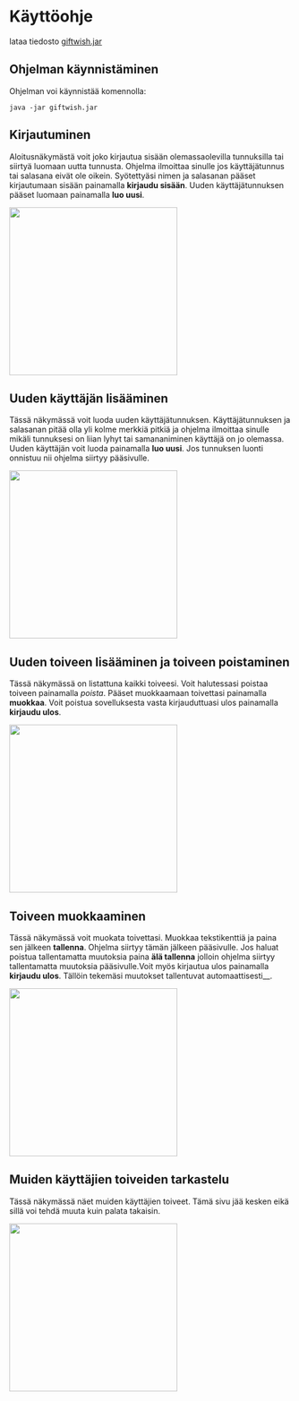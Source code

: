# Käyttöohje

lataa tiedosto [giftwish.jar]()

## Ohjelman käynnistäminen

Ohjelman voi käynnistää komennolla:

```
java -jar giftwish.jar
```

## Kirjautuminen
Aloitusnäkymästä voit joko kirjautua sisään olemassaolevilla tunnuksilla tai siirtyä luomaan uutta tunnusta. Ohjelma ilmoittaa sinulle jos käyttäjätunnus tai salasana eivät ole oikein.
Syötettyäsi nimen ja salasanan pääset kirjautumaan sisään painamalla __kirjaudu sisään__.
Uuden käyttäjätunnuksen pääset luomaan painamalla __luo uusi__.

<img src="https://github.com/NooraVino/ot-harjoitustyo/blob/master/GiftWish/Dokumentointi/arkkitehtuuri/kirjautuminen.png" width="300">

## Uuden käyttäjän lisääminen
Tässä näkymässä voit luoda uuden käyttäjätunnuksen. Käyttäjätunnuksen ja salasanan pitää olla yli kolme merkkiä pitkiä ja ohjelma ilmoittaa sinulle mikäli tunnuksesi on liian lyhyt tai samananiminen käyttäjä on jo olemassa. Uuden käyttäjän voit luoda painamalla __luo uusi__. Jos tunnuksen luonti onnistuu nii ohjelma siirtyy pääsivulle.

<img src="https://github.com/NooraVino/ot-harjoitustyo/blob/master/GiftWish/Dokumentointi/arkkitehtuuri/uusi_kayttaja.png" width="300">

## Uuden toiveen lisääminen ja toiveen poistaminen
Tässä näkymässä on listattuna kaikki toiveesi. Voit halutessasi poistaa toiveen painamalla _poista_. Pääset muokkaamaan toivettasi painamalla __muokkaa__. Voit poistua sovelluksesta vasta kirjauduttuasi ulos painamalla __kirjaudu ulos__.

<img src="https://github.com/NooraVino/ot-harjoitustyo/blob/master/GiftWish/Dokumentointi/arkkitehtuuri/pääsivu.png" width="300">

## Toiveen muokkaaminen
Tässä näkymässä voit muokata toivettasi. Muokkaa tekstikenttiä ja paina sen jälkeen __tallenna__. Ohjelma siirtyy tämän jälkeen pääsivulle. Jos haluat poistua tallentamatta muutoksia paina __älä tallenna__ jolloin ohjelma siirtyy tallentamatta muutoksia pääsivulle.Voit myös kirjautua ulos painamalla __kirjaudu ulos__. Tällöin tekemäsi muutokset tallentuvat automaattisesti__.

<img src="https://github.com/NooraVino/ot-harjoitustyo/blob/master/GiftWish/Dokumentointi/arkkitehtuuri/muokkaus_sivu.png" width="300">

## Muiden käyttäjien toiveiden tarkastelu
Tässä näkymässä näet muiden käyttäjien toiveet. Tämä sivu jää kesken eikä sillä voi tehdä muuta kuin palata takaisin.

<img src="https://github.com/NooraVino/ot-harjoitustyo/blob/master/GiftWish/Dokumentointi/arkkitehtuuri/muiden_toiveet.png" width="300">

